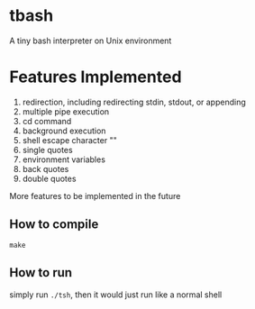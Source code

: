 # tbash
A tiny bash interpreter on Unix environment

# Features Implemented

1. redirection, including redirecting stdin, stdout, or appending
2. multiple pipe execution
3. cd command
4. background execution
5. shell escape character "\"
6. single quotes
7. environment variables
8. back quotes
9. double quotes

More features to be implemented in the future

## How to compile
```make```

## How to run

simply run ```./tsh```, then it would just run like a normal shell
